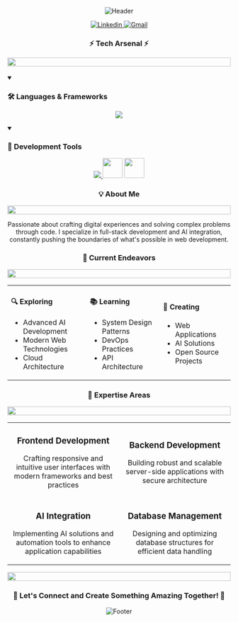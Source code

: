 <div align="center">
  
  ![Header](https://capsule-render.vercel.app/api?type=waving&color=gradient&height=200&section=header&text=Eren%20Catuk&fontSize=80&animation=fadeIn&fontAlignY=38&desc=Full%20Stack%20Developer%20|%20AI%20Enthusiast&descAlignY=51&descAlign=62)

</div>

<p align="center">
  <a href="https://linkedin.com/in/eren-catuk-51a24a284">
    <img src="https://img.shields.io/badge/-Eren_Catuk-blue?style=for-the-badge&logo=Linkedin&logoColor=white&link=https://linkedin.com/in/eren-catuk-51a24a284" alt="Linkedin"/>
  </a>
  <a href="mailto:serencatuk@gmail.com">
    <img src="https://img.shields.io/badge/-serencatuk@gmail.com-c14438?style=for-the-badge&logo=Gmail&logoColor=white&link=mailto:serencatuk@gmail.com" alt="Gmail"/>
  </a>
</p>

<div align="center">
  <h3>⚡ Tech Arsenal ⚡</h3>
  <img src="https://i.imgur.com/dBaSKWF.gif" height="20" width="100%">
</div>

<br>

<details open>
<summary><h3>🛠️ Languages & Frameworks</h3></summary>
<p align="center">
  <a href="#">
    <img src="https://skillicons.dev/icons?i=html,css,js,php,mysql,nodejs" />
  </a>
</p>
</details>

<details open>
<summary><h3>🔧 Development Tools</h3></summary>
<p align="center">
  <a href="#">
    <img src="https://skillicons.dev/icons?i=vscode,git" />
  </a>
  <img src="https://img.shields.io/badge/Cursor-00A0E4?style=for-the-badge&logo=cursor&logoColor=white" height="45"/>
  <img src="https://img.shields.io/badge/AI_Tools-FF6B6B?style=for-the-badge&logo=artificial-intelligence&logoColor=white" height="45"/>
</p>
</details>

<div align="center">
  <h3>💡 About Me</h3>
  <img src="https://i.imgur.com/dBaSKWF.gif" height="20" width="100%">
</div>

<div align="center">
  <p>
    Passionate about crafting digital experiences and solving complex problems through code. 
    I specialize in full-stack development and AI integration, constantly pushing the boundaries 
    of what's possible in web development.
  </p>
</div>

<div align="center">
  <h3>🎯 Current Endeavors</h3>
  <img src="https://i.imgur.com/dBaSKWF.gif" height="20" width="100%">
</div>

<table align="center">
  <tr>
    <td>
      <h4>🔍 Exploring</h4>
      <ul>
        <li>Advanced AI Development</li>
        <li>Modern Web Technologies</li>
        <li>Cloud Architecture</li>
      </ul>
    </td>
    <td>
      <h4>📚 Learning</h4>
      <ul>
        <li>System Design Patterns</li>
        <li>DevOps Practices</li>
        <li>API Architecture</li>
      </ul>
    </td>
    <td>
      <h4>🎨 Creating</h4>
      <ul>
        <li>Web Applications</li>
        <li>AI Solutions</li>
        <li>Open Source Projects</li>
      </ul>
    </td>
  </tr>
</table>

<div align="center">
  <h3>🌟 Expertise Areas</h3>
  <img src="https://i.imgur.com/dBaSKWF.gif" height="20" width="100%">
</div>

<div align="center">
  <table>
    <tr>
      <td width="50%">
        <h3 align="center">Frontend Development</h3>
        <p align="center">
          Crafting responsive and intuitive user interfaces with modern frameworks and best practices
        </p>
      </td>
      <td width="50%">
        <h3 align="center">Backend Development</h3>
        <p align="center">
          Building robust and scalable server-side applications with secure architecture
        </p>
      </td>
    </tr>
    <tr>
      <td width="50%">
        <h3 align="center">AI Integration</h3>
        <p align="center">
          Implementing AI solutions and automation tools to enhance application capabilities
        </p>
      </td>
      <td width="50%">
        <h3 align="center">Database Management</h3>
        <p align="center">
          Designing and optimizing database structures for efficient data handling
        </p>
      </td>
    </tr>
  </table>
</div>

<div align="center">
  <img src="https://i.imgur.com/dBaSKWF.gif" height="20" width="100%">
  
  <h3>💬 Let's Connect and Create Something Amazing Together! 💬</h3>
  
  ![Footer](https://capsule-render.vercel.app/api?type=waving&color=gradient&height=100&section=footer)
</div>
